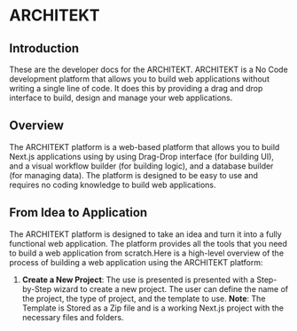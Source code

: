 # ARCHITEKT

## Introduction
These are the developer docs for the ARCHITEKT.
ARCHITEKT is a No Code development platform that allows you to build web applications without writing a single line of code. It does this by providing a drag and drop interface to build, design and manage your web applications.

## Overview
The ARCHITEKT platform is a web-based platform that allows you to build Next.js applications using by using Drag-Drop interface (for building UI), and a visual workflow builder (for building logic), and a database builder (for managing data). The platform is designed to be easy to use and requires no coding knowledge to build web applications.

## From Idea to Application
The ARCHITEKT platform is designed to take an idea and turn it into a fully functional web application. The platform provides all the tools that you need to build a web application from scratch.Here is a high-level overview of the process of building a web application using the ARCHITEKT platform:
1. **Create a New Project**: The use is presented is presented with a Step-by-Step wizard to create a new project. The user can define the name of the project, the type of project, and the template to use.
**Note**: The Template is Stored as a Zip file and is a working Next.js project with the necessary files and folders.


